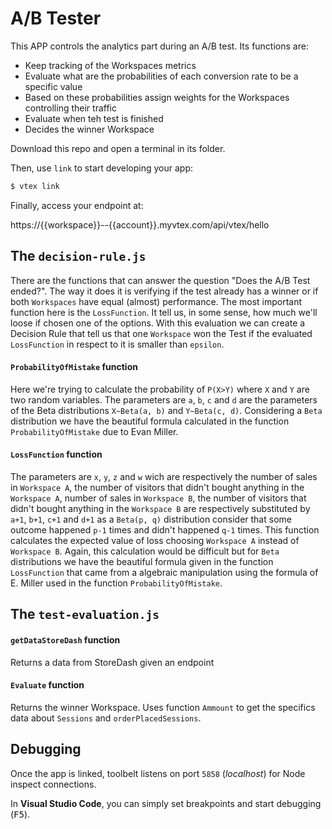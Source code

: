 # A/B Tester

This APP controls the analytics part during an A/B test. Its functions are:

  - Keep tracking of the Workspaces metrics
  - Evaluate what are the probabilities of each conversion rate to be a specific value
  - Based on these probabilities assign weights for the Workspaces controlling their traffic
  - Evaluate when teh test is finished
  - Decides the winner Workspace


Download this repo and open a terminal in its folder.

Then, use `link` to start developing your app:

```bash
$ vtex link
```

Finally, access your endpoint at:

https://{{workspace}}--{{account}}.myvtex.com/api/vtex/hello


## The `decision-rule.js`

There are the functions that can answer the question "Does the A/B Test ended?". The way it does it is verifying if the test already has a winner or 
if both `Workspaces` have equal (almost) performance.
The most important function here is the `LossFunction`. It tell us, in some sense, how much we'll loose if chosen one of the options. With this evaluation 
we can create a Decision Rule that tell us that one `Workspace` won the Test if the evaluated `LossFunction` in respect to it is smaller than `epsilon`.

#### `ProbabilityOfMistake` function

Here we're trying to calculate the probability of `P(X>Y)` where `X` and `Y` are two random variables. The parameters are `a`, `b`, `c` and `d` are the parameters 
of the Beta distributions `X~Beta(a, b)` and `Y~Beta(c, d)`. Considering a `Beta` distribution we have the beautiful formula calculated in the function 
`ProbabilityOfMistake` due to Evan Miller. 

#### `LossFunction` function

The parameters are `x`, `y`, `z` and `w` wich are respectively the number of sales in `Workspace A`, the number of visitors that didn't bought anything 
in the `Workspace A`, number of sales in `Workspace B`, the number of visitors that didn't bought anything in the `Workspace B` are respectively substituted
by `a+1`, `b+1`, `c+1` and `d+1` as a `Beta(p, q)` distribution consider that some outcome happened `p-1` times and didn't happened `q-1` times.
This function calculates the expected value of loss choosing `Workspace A` instead of `Workspace B`. Again, this calculation would be difficult but
for `Beta` distributions we have the beautiful formula given in the function `LossFunction` that came from a algebraic manipulation using the formula of 
E. Miller used in the function `ProbabilityOfMistake`.

## The `test-evaluation.js`

#### `getDataStoreDash` function

Returns a data from StoreDash given an endpoint

#### `Evaluate` function

Returns the winner Workspace. Uses function `Ammount` to get the specifics data about `Sessions` and `orderPlacedSessions`.

## Debugging

Once the app is linked, toolbelt listens on port `5858` (_localhost_) for Node inspect connections.

In **Visual Studio Code**, you can simply set breakpoints and start debugging (<kbd>F5</kbd>).
